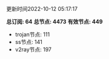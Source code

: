 更新时间2022-10-12 05:17:17

**总订阅: 64**
**总节点: 4473**
**有效节点: 449**
- trojan节点: 111
- ss节点: 141
- v2ray节点: 197
